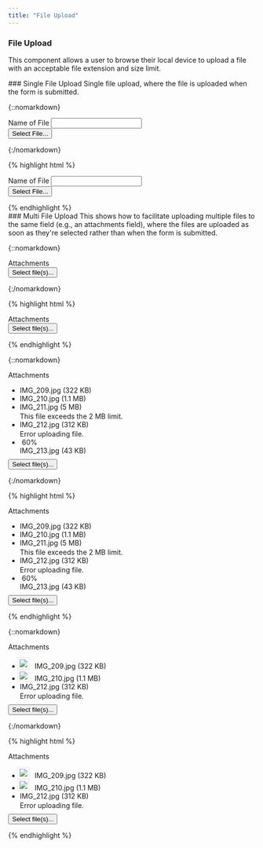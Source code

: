 ```yaml
---
title: "File Upload"
---
```


<div class="pl-pattern">
<h3>File Upload</h3>

<p>This component allows a user to browse their local device to upload a file with an acceptable file extension and size limit.</p>
</div>

<div class="pl-pattern">
### Single File Upload
Single file upload, where the file is uploaded when the form is submitted. 


{::nomarkdown}
<div class="pl-preview">
<form role="fileUpload" style="max-width: 400px;">

<div class="form-group">
  <div class="input-group">
    <div class="mdl-textfield mdl-js-textfield" style="width: 100%;">
      <label for="tag" class="mdl-textfield__label">Name of File</label>
      <input type="text" id="tag" class="mdl-textfield__input" />
    </div>
    <span class="input-group-btn">
      <button type="submit" class="btn btn-default">Select File...</button>
    </span>
  </div>
</div>
</form>
</div>
{:/nomarkdown}

{% highlight html %}
<form role="fileUpload" style="max-width: 400px;">
<div class="form-group">
  <div class="input-group">
    <div class="mdl-textfield mdl-js-textfield" style="width: 100%;">
      <label for="tag" class="mdl-textfield__label">Name of File</label>
      <input type="text" id="tag" class="mdl-textfield__input" />
    </div>
    <span class="input-group-btn">
      <button type="submit" class="btn btn-default">Select File...</button>
    </span>
  </div>
</div>
</form>
{% endhighlight %}
</div>

<div class="pl-pattern">
### Multi File Upload
This shows how to facilitate uploading multiple files to the same field (e.g., an attachments field), where the files are uploaded as soon as they're selected rather than when the form is submitted. 


{::nomarkdown}
<div class="pl-preview">
<form action="" class="form-horizontal" style="max-width: 400px;">
    <div class="form-group">
        <label class="col-sm-3 control-label">Attachments</label>
        <div class="col-sm-9">
            <button type="button" class="btn btn-default">Select file(s)...</button>
        </div>
    </div>
</form>
</div>
{:/nomarkdown}

{% highlight html %}
<form action="" class="form-horizontal" style="max-width: 400px;">
    <div class="form-group">
        <label class="col-sm-3 control-label">Attachments</label>
        <div class="col-sm-9">
            <button type="button" class="btn btn-default">Select file(s)...</button>
        </div>
    </div>
</form>
{% endhighlight %}


{::nomarkdown}
<div class="pl-preview">
<form action="" class="form-horizontal" style="max-width: 400px;">
    <div class="form-group">
        <label class="col-sm-3 control-label">Attachments</label>
        <div class="col-sm-9">
            <div style="">
                <ul class="list-group" style="margin-bottom: 9px;">
                    <li class="list-group-item">
                        <a href=""><i style="" class="pull-right fa text-muted fa-close"></i></a>
                        IMG_209.jpg  <span class="text-muted">(322 KB)</span>
                    </li>
                    <li class="list-group-item">
                        <a href=""><i style="" class="pull-right fa text-muted fa-close"></i></a>
                        IMG_210.jpg  <span class="text-muted">(1.1 MB)</span>
                    </li>
                    <li class="list-group-item">
                        <a href=""><i style="" class="pull-right fa text-muted fa-close"></i></a>
                        IMG_211.jpg  <span class="text-muted">(5 MB)</span>
                        <div class="text-danger" style="margin: 2px 0 0 0">
                            This file exceeds the 2 MB limit.
                        </div>
                    </li>
                    <li class="list-group-item">
                        <a href=""><i style="" class="pull-right fa text-muted fa-close"></i></a>
                        IMG_212.jpg  <span class="text-muted">(312 KB)</span>
                        <div class="text-danger" style="margin: 2px 0 0 0">
                            Error uploading file.
                        </div>
                    </li>
                    <li class="list-group-item">
                        <a href=""><i style="margin-left: 4px;" class="pull-right fa text-muted fa-close"></i></a>
                        <span id="exampleProgressBarValue" class="pull-right text-muted">60%</span>
                        <div>IMG_213.jpg <span class="text-muted">(43 KB)</span></div>
                        <div class="progress" style="margin-bottom: 0; margin-top: 8px; clear: both;">
                          <div id="exampleProgressBar" class="progress-bar" role="progressbar" aria-valuenow="60" aria-valuemin="0" aria-valuemax="100" style="width: 60%;">
                          </div>
                        </div>
                    </li>
                </ul>
            </div> 
            <button type="button" class="btn btn-default">Select file(s)...</button>
        </div>
    </div>
</form>
</div>
{:/nomarkdown}


{% highlight html %}
<form action="" class="form-horizontal">
    <div class="form-group">
        <label class="col-sm-3 control-label">Attachments</label>
        <div class="col-sm-9">
            <div style="">
                <ul class="list-group" style="margin-bottom: 9px;">
                    <li class="list-group-item">
                        <a href=""><i style="" class="pull-right fa text-muted fa-close"></i></a>
                        IMG_209.jpg  <span class="text-muted">(322 KB)</span>
                    </li>
                    <li class="list-group-item">
                        <a href=""><i style="" class="pull-right fa text-muted fa-close"></i></a>
                        IMG_210.jpg  <span class="text-muted">(1.1 MB)</span>
                    </li>
                    <li class="list-group-item">
                        <a href=""><i style="" class="pull-right fa text-muted fa-close"></i></a>
                        IMG_211.jpg  <span class="text-muted">(5 MB)</span>
                        <div class="text-danger" style="margin: 2px 0 0 0">
                            This file exceeds the 2 MB limit.
                        </div>
                    </li>
                    <li class="list-group-item">
                        <a href=""><i style="" class="pull-right fa text-muted fa-close"></i></a>
                        IMG_212.jpg  <span class="text-muted">(312 KB)</span>
                        <div class="text-danger" style="margin: 2px 0 0 0">
                            Error uploading file.
                        </div>
                    </li>
                    <li class="list-group-item">
                        <a href=""><i style="margin-left: 4px;" class="pull-right fa text-muted fa-close"></i></a>
                        <span id="exampleProgressBarValue" class="pull-right text-muted">60%</span>
                        <div>IMG_213.jpg <span class="text-muted">(43 KB)</span></div>
                        <div class="progress" style="margin-bottom: 0; margin-top: 8px; clear: both;">
                          <div id="exampleProgressBar" class="progress-bar" role="progressbar" aria-valuenow="60" aria-valuemin="0" aria-valuemax="100" style="width: 60%;">
                          </div>
                        </div>
                    </li>
                </ul>
            </div> 
            <button type="button" class="btn btn-default">Select file(s)...</button>
        </div>
    </div>
</form>

{% endhighlight %}

{::nomarkdown}
<div class="pl-preview">
<form action="" class="form-horizontal" style="max-width: 400px;">
    <div class="form-group">
        <label class="col-sm-3 control-label">Attachments</label>
        <div class="col-sm-9">
            <div style="">
                <ul class="list-group" style="margin-bottom: 9px;">
                    <li class="list-group-item">
                        <img style="margin-right: 8px; border: 3px solid #fff; margin-left: -4px; box-shadow: 0px 0px 0px 1px rgba(0,0,0,.1);" src="http://lorempixel.com/50/50/technics/3">
                        <a href=""><i style="" class="pull-right fa text-muted fa-close"></i></a>
                        IMG_209.jpg  <span class="text-muted">(322 KB)</span>
                    </li>
                    <li class="list-group-item">
                        <img style="margin-right: 8px; border: 3px solid #fff; margin-left: -4px; box-shadow: 0px 0px 0px 1px rgba(0,0,0,.1);" src="http://lorempixel.com/50/50/technics/4">
                        <a href=""><i style="" class="pull-right fa text-muted fa-close"></i></a>
                        IMG_210.jpg  <span class="text-muted">(1.1 MB)</span>
                    </li>
                    <li class="list-group-item">
                        <a href=""><i style="" class="pull-right fa text-muted fa-close"></i></a>
                        IMG_212.jpg  <span class="text-muted">(312 KB)</span>
                        <div class="text-danger" style="margin: 2px 0 0 0">
                            Error uploading file.
                        </div>
                    </li>
                </ul>
            </div> 
            <button type="button" class="btn btn-default">Select file(s)...</button>
        </div>
    </div>
</form>
</div>
{:/nomarkdown}


{% highlight html %}
<form action="" class="form-horizontal">
    <div class="form-group">
        <label class="col-sm-3 control-label">Attachments</label>
        <div class="col-sm-9">
            <div style="">
                <ul class="list-group" style="margin-bottom: 9px;">
                    <li class="list-group-item">
                        <img style="margin-right: 8px; border: 3px solid #fff; margin-left: -4px; box-shadow: 0px 0px 0px 1px rgba(0,0,0,.1);" src="http://lorempixel.com/50/50/technics/3">
                        <a href=""><i style="" class="pull-right fa text-muted fa-close"></i></a>
                        IMG_209.jpg  <span class="text-muted">(322 KB)</span>
                    </li>
                    <li class="list-group-item">
                        <img style="margin-right: 8px; border: 3px solid #fff; margin-left: -4px; box-shadow: 0px 0px 0px 1px rgba(0,0,0,.1);" src="http://lorempixel.com/50/50/technics/4">
                        <a href=""><i style="" class="pull-right fa text-muted fa-close"></i></a>
                        IMG_210.jpg  <span class="text-muted">(1.1 MB)</span>
                    </li>
                    <li class="list-group-item">
                        <a href=""><i style="" class="pull-right fa text-muted fa-close"></i></a>
                        IMG_212.jpg  <span class="text-muted">(312 KB)</span>
                        <div class="text-danger" style="margin: 2px 0 0 0">
                            Error uploading file.
                        </div>
                    </li>
                </ul>
            </div> 
            <button type="button" class="btn btn-default">Select file(s)...</button>
        </div>
    </div>
</form>
{% endhighlight %}

</div>
